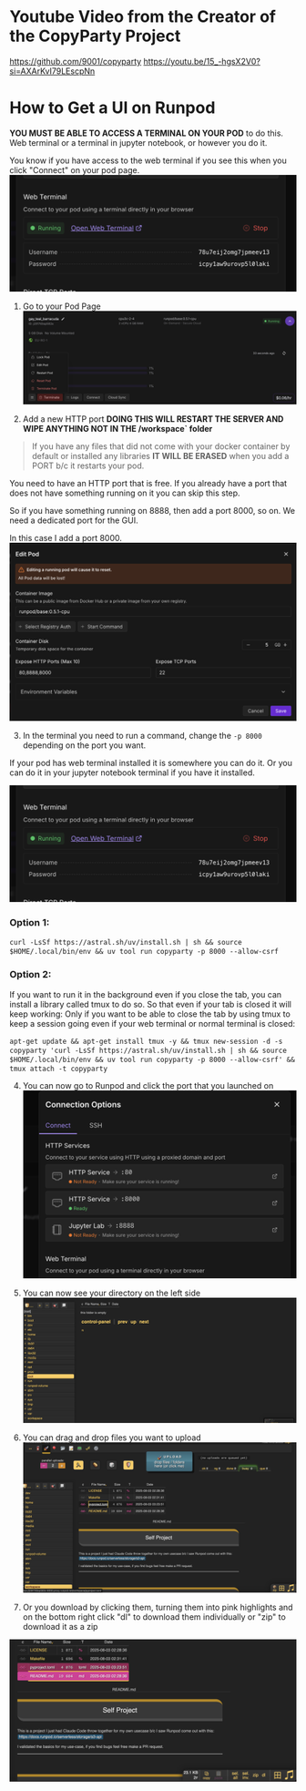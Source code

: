 # Youtube Video from the Creator of the CopyParty Project
https://github.com/9001/copyparty
https://youtu.be/15_-hgsX2V0?si=AXArKvI79LEscpNn


# How to Get a UI on Runpod

**YOU MUST BE ABLE TO ACCESS A TERMINAL ON YOUR POD** to do this. Web terminal or a terminal in jupyter notebook, or however you do it.

You know if you have access to the web terminal if you see this when you click "Connect" on your pod page.
![Add HTTP](webterminal.png)


1. Go to your Pod Page
![Add HTTP](edit.png)

2. Add a new HTTP port
**DOING THIS WILL RESTART THE SERVER AND WIPE ANYTHING NOT IN THE /workspace` folder**

> If you have any files that did not come with your docker container by default or installed any libraries **IT WILL BE ERASED** when you add a PORT b/c it restarts your pod.

You need to have an HTTP port that is free. If you already have a port that does not have something running on it you can skip this step.

So if you have something running on 8888, then add a port 8000, so on.
We need a dedicated port for the GUI.

In this case I add a port 8000.
![Add HTTP](addhttp.png)

3. In the terminal you need to run a command, change the `-p 8000` depending on the port you want.

If your pod has web terminal installed it is somewhere you can do it. Or you can do it in your jupyter notebook terminal if you have it installed. 

![Add HTTP](webterminal.png)

### Option 1:
```
curl -LsSf https://astral.sh/uv/install.sh | sh && source $HOME/.local/bin/env && uv tool run copyparty -p 8000 --allow-csrf
```

### Option 2:
If you want to run it in the background even if you close the tab, you can install a library called tmux to do so. So that even if your tab is closed it will keep working:
Only if you want to be able to close the tab by using tmux to keep a session going even if your web terminal or normal terminal is closed:
```
apt-get update && apt-get install tmux -y && tmux new-session -d -s copyparty 'curl -LsSf https://astral.sh/uv/install.sh | sh && source $HOME/.local/bin/env && uv tool run copyparty -p 8000 --allow-csrf' && tmux attach -t copyparty
```

4. You can now go to Runpod and click the port that you launched on
![Add HTTP](port.png)

5. You can now see your directory on the left side
![Add HTTP](directory.png)

6. You can drag and drop files you want to upload
![Add HTTP](upload.png)
7. Or you download by clicking them, turning them into pink highlights and on the bottom right click "dl" to download them individually or "zip" to download it as a zip

![Add HTTP](download.png)

